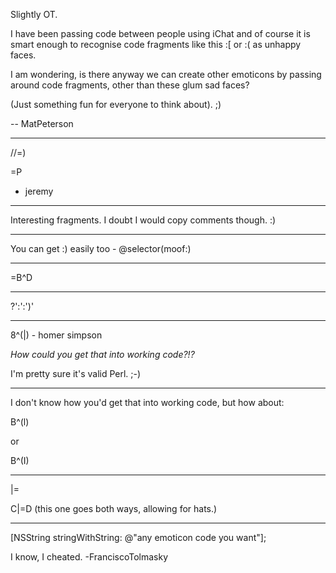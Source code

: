 Slightly OT.

I have been passing code between people using iChat and of course it is smart enough to recognise code fragments like this :[ or :( as unhappy faces. 

I am wondering, is there anyway we can create other emoticons by passing around code fragments, other than these glum sad faces?

(Just something fun for everyone to think about). ;)

-- MatPeterson

----

//=)

=P

- jeremy

----

Interesting fragments. I doubt I would copy comments though. :)

----

You can get :) easily too - @selector(moof:)

----

=B^D

----

?':':')'

----

8^(|) - homer simpson

*How could you get *that* into working code?!?*

I'm pretty sure it's valid Perl. ;-)

----

I don't know how you'd get that into working code, but how about:

B^(l)

or 

B^(I)

----

|=

C|=D (this one goes both ways, allowing for hats.)

----

[NSString stringWithString: @"any emoticon code you want"];

I know, I cheated. -FranciscoTolmasky
